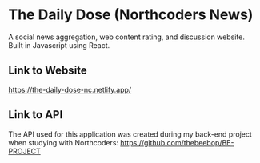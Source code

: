 # The Daily Dose (Northcoders News) 
A social news aggregation, web content rating, 
and discussion website. Built in Javascript using React.

## Link to Website
https://the-daily-dose-nc.netlify.app/

## Link to API
The API used for this application was created during my back-end project when studying with Northcoders:
https://github.com/thebeebop/BE-PROJECT


